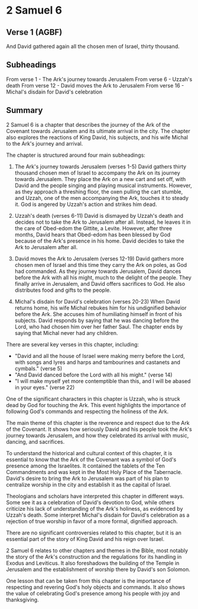 # 2 Samuel 6

## Verse 1 (AGBF)

And David gathered again all the chosen men of Israel, thirty thousand.

## Subheadings

From verse 1 - The Ark's journey towards Jerusalem
From verse 6 - Uzzah's death
From verse 12 - David moves the Ark to Jerusalem
From verse 16 - Michal's disdain for David's celebration

## Summary

2 Samuel 6 is a chapter that describes the journey of the Ark of the Covenant towards Jerusalem and its ultimate arrival in the city. The chapter also explores the reactions of King David, his subjects, and his wife Michal to the Ark's journey and arrival.

The chapter is structured around four main subheadings:

1. The Ark's journey towards Jerusalem (verses 1-5)
David gathers thirty thousand chosen men of Israel to accompany the Ark on its journey towards Jerusalem. They place the Ark on a new cart and set off, with David and the people singing and playing musical instruments. However, as they approach a threshing floor, the oxen pulling the cart stumble, and Uzzah, one of the men accompanying the Ark, touches it to steady it. God is angered by Uzzah's action and strikes him dead.

2. Uzzah's death (verses 6-11)
David is dismayed by Uzzah's death and decides not to take the Ark to Jerusalem after all. Instead, he leaves it in the care of Obed-edom the Gittite, a Levite. However, after three months, David hears that Obed-edom has been blessed by God because of the Ark's presence in his home. David decides to take the Ark to Jerusalem after all.

3. David moves the Ark to Jerusalem (verses 12-19)
David gathers more chosen men of Israel and this time they carry the Ark on poles, as God had commanded. As they journey towards Jerusalem, David dances before the Ark with all his might, much to the delight of the people. They finally arrive in Jerusalem, and David offers sacrifices to God. He also distributes food and gifts to the people.

4. Michal's disdain for David's celebration (verses 20-23)
When David returns home, his wife Michal rebukes him for his undignified behavior before the Ark. She accuses him of humiliating himself in front of his subjects. David responds by saying that he was dancing before the Lord, who had chosen him over her father Saul. The chapter ends by saying that Michal never had any children.

There are several key verses in this chapter, including:

- "David and all the house of Israel were making merry before the Lord, with songs and lyres and harps and tambourines and castanets and cymbals." (verse 5)
- "And David danced before the Lord with all his might." (verse 14)
- "I will make myself yet more contemptible than this, and I will be abased in your eyes." (verse 22)

One of the significant characters in this chapter is Uzzah, who is struck dead by God for touching the Ark. This event highlights the importance of following God's commands and respecting the holiness of the Ark.

The main theme of this chapter is the reverence and respect due to the Ark of the Covenant. It shows how seriously David and his people took the Ark's journey towards Jerusalem, and how they celebrated its arrival with music, dancing, and sacrifices.

To understand the historical and cultural context of this chapter, it is essential to know that the Ark of the Covenant was a symbol of God's presence among the Israelites. It contained the tablets of the Ten Commandments and was kept in the Most Holy Place of the Tabernacle. David's desire to bring the Ark to Jerusalem was part of his plan to centralize worship in the city and establish it as the capital of Israel.

Theologians and scholars have interpreted this chapter in different ways. Some see it as a celebration of David's devotion to God, while others criticize his lack of understanding of the Ark's holiness, as evidenced by Uzzah's death. Some interpret Michal's disdain for David's celebration as a rejection of true worship in favor of a more formal, dignified approach.

There are no significant controversies related to this chapter, but it is an essential part of the story of King David and his reign over Israel.

2 Samuel 6 relates to other chapters and themes in the Bible, most notably the story of the Ark's construction and the regulations for its handling in Exodus and Leviticus. It also foreshadows the building of the Temple in Jerusalem and the establishment of worship there by David's son Solomon.

One lesson that can be taken from this chapter is the importance of respecting and revering God's holy objects and commands. It also shows the value of celebrating God's presence among his people with joy and thanksgiving.